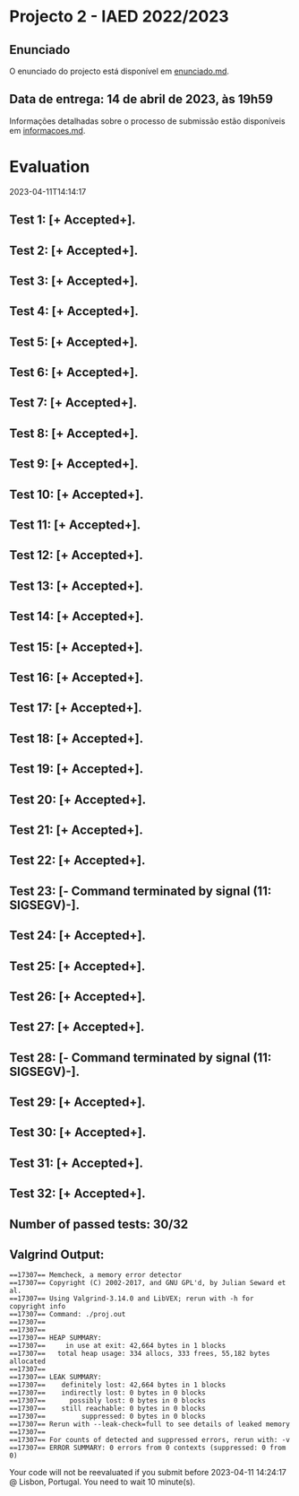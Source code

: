 # Projecto 2 - IAED 2022/2023

## Enunciado

O enunciado do projecto está disponível em [enunciado.md](enunciado.md). 

## Data de entrega: 14 de abril de 2023, às 19h59

Informações detalhadas sobre o processo de submissão estão disponíveis em [informacoes.md](informacoes.md).



# Evaluation

2023-04-11T14:14:17

## Test 1: [+ Accepted+].
## Test 2: [+ Accepted+].
## Test 3: [+ Accepted+].
## Test 4: [+ Accepted+].
## Test 5: [+ Accepted+].
## Test 6: [+ Accepted+].
## Test 7: [+ Accepted+].
## Test 8: [+ Accepted+].
## Test 9: [+ Accepted+].
## Test 10: [+ Accepted+].
## Test 11: [+ Accepted+].
## Test 12: [+ Accepted+].
## Test 13: [+ Accepted+].
## Test 14: [+ Accepted+].
## Test 15: [+ Accepted+].
## Test 16: [+ Accepted+].
## Test 17: [+ Accepted+].
## Test 18: [+ Accepted+].
## Test 19: [+ Accepted+].
## Test 20: [+ Accepted+].
## Test 21: [+ Accepted+].
## Test 22: [+ Accepted+].
## Test 23: [- Command terminated by signal (11: SIGSEGV)-].

## Test 24: [+ Accepted+].
## Test 25: [+ Accepted+].
## Test 26: [+ Accepted+].
## Test 27: [+ Accepted+].
## Test 28: [- Command terminated by signal (11: SIGSEGV)-].

## Test 29: [+ Accepted+].
## Test 30: [+ Accepted+].
## Test 31: [+ Accepted+].
## Test 32: [+ Accepted+].


## Number of passed tests: 30/32


## Valgrind Output:


```
==17307== Memcheck, a memory error detector
==17307== Copyright (C) 2002-2017, and GNU GPL'd, by Julian Seward et al.
==17307== Using Valgrind-3.14.0 and LibVEX; rerun with -h for copyright info
==17307== Command: ./proj.out
==17307== 
==17307== 
==17307== HEAP SUMMARY:
==17307==     in use at exit: 42,664 bytes in 1 blocks
==17307==   total heap usage: 334 allocs, 333 frees, 55,182 bytes allocated
==17307== 
==17307== LEAK SUMMARY:
==17307==    definitely lost: 42,664 bytes in 1 blocks
==17307==    indirectly lost: 0 bytes in 0 blocks
==17307==      possibly lost: 0 bytes in 0 blocks
==17307==    still reachable: 0 bytes in 0 blocks
==17307==         suppressed: 0 bytes in 0 blocks
==17307== Rerun with --leak-check=full to see details of leaked memory
==17307== 
==17307== For counts of detected and suppressed errors, rerun with: -v
==17307== ERROR SUMMARY: 0 errors from 0 contexts (suppressed: 0 from 0)

```


Your code will not be reevaluated if you submit before 2023-04-11 14:24:17 @ Lisbon, Portugal. You need to wait 10 minute(s).


